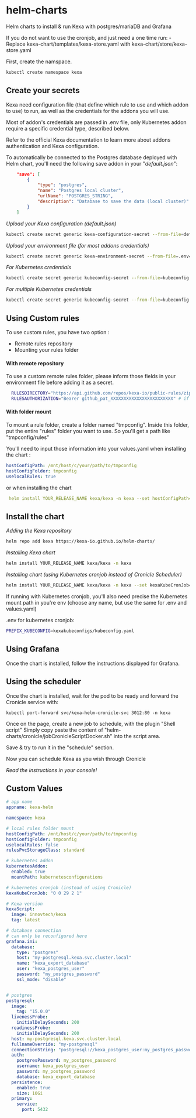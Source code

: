 # helm-charts
Helm charts to install &amp; run Kexa with postgres/mariaDB and Grafana

If you do not want to use the cronjob, and just need a one time run:
    - Replace kexa-chart/templates/kexa-store.yaml with kexa-chart/store/kexa-store.yaml

First, create the namspace.
```bash
kubectl create namespace kexa
```

## Create your secrets

Kexa need configuration file (that define which rule to use and which addon to use) to run,
as well as the credentials for the addons you will use.

Most of addon's credentials are passed in .env file, only Kubernetes addon require
a specific credential type, described below.

Refer to the official Kexa documentation to learn more about addons authentication
and Kexa configuration.

To automatically be connected to the Postgres database deployed with Helm chart, you'll need
the following save addon in your "_default.json_":
```json
    "save": [
        {
            "type": "postgres",
            "name": "Postgres local cluster",
            "urlName": "POSTGRES_STRING",
            "description": "Database to save the data (local cluster)"
        }
    ]
```

*Upload your Kexa configuration (default.json)*
```bash
kubectl create secret generic kexa-configuration-secret --from-file=default.json=default.json -n kexa
```

*Upload your environment file (for most addons credentials)*
```bash
kubectl create secret generic kexa-environment-secret --from-file=.env=.env -n kexa
```

*For Kubernetes credentials*
```bash
kubectl create secret generic kubeconfig-secret --from-file=kubeconfig.yaml=kubeconfig.yaml -n kexa
```

*For multiple Kubernetes credentials*
```bash
kubectl create secret generic kubeconfig-secret --from-file=kubeconfig.yaml=kubeconfig.yaml --from-file=secondkubeconfig.yaml=secondkubeconfig.yaml -n kexa
```

## Using Custom rules

To use custom rules, you have two option :
  - Remote rules repository
  - Mounting your rules folder

#### With remote repository

To use a custom remote rules folder, please inform those fields in your environment file
before adding it as a secret.

```bash
  RULESDIRECTORY="https://api.github.com/repos/kexa-io/public-rules/zipball/main" # example with kexa-io/public-rules (same as default rules available in Helm chart)
  RULESAUTHORIZATION="Bearer github_pat_XXXXXXXXXXXXXXXXXXXXXXXX" # if repo is private
```

#### With folder mount

To mount a rule folder, create a folder named "tmpconfig".
Inside this folder, put the entire "rules" folder you want to use.
So you'll get a path like "tmpconfig/rules"

You'll need to input those information into your values.yaml when installing the chart :

```yaml
hostConfigPath: /mnt/host/c/your/path/to/tmpconfig
hostConfigFolder: tmpconfig
uselocalRules: true
```

or when installing the chart

```yaml
 helm install YOUR_RELEASE_NAME kexa/kexa -n kexa --set hostConfigPath="/mnt/host/c/your/path/to/tmpconfig" --set uselocalRules="true"
```

## Install the chart

*Adding the Kexa repository*
```bash
helm repo add kexa https://kexa-io.github.io/helm-charts/
```

*Installing Kexa chart*
```bash
helm install YOUR_RELEASE_NAME kexa/kexa -n kexa
```

*Installing chart (using Kubernetes cronjob instead of Cronicle Scheduler)*
```bash
helm install YOUR_RELEASE_NAME kexa/kexa -n kexa --set kexaKubeCronJob="*/2 * * * *" --set kubernetesAddon.mountPath="kexakubeconfigs" # 2 minutes cronjob
```

If running with Kubernetes cronjob, you'll also need precise the Kubernetes mount path
in you're env (choose any name, but use the same for .env and values.yaml)

.env for kubernetes cronjob:
```bash
PREFIX_KUBECONFIG=kexakubeconfigs/kubeconfig.yaml
```

## Using Grafana

Once the chart is installed, follow the instructions displayed for Grafana.

## Using the scheduler

Once the chart is installed, wait for the pod to be ready and forward the Cronicle service with:
```
kubectl port-forward svc/kexa-helm-cronicle-svc 3012:80 -n kexa
```

Once on the page, create a new job to schedule, with the plugin "Shell script"
Simply copy paste the content of  "helm-charts/cronicle/jobCronicleScriptDocker.sh" into the script area.

Save & try to run it in the "schedule" section.

Now you can schedule Kexa as you wish through Cronicle


*Read the instructions in your console!*

## Custom Values

```yaml
# app name
appname: kexa-helm

namespace: kexa

# local rules folder mount
hostConfigPath: /mnt/host/c/your/path/to/tmpconfig
hostConfigFolder: tmpconfig
uselocalRules: false
rulesPvcStorageClass: standard

# kubernetes addon
kubernetesAddon:
  enabled: true
  mountPath: kubernetesconfigurations

# kubernetes cronjob (instead of using Cronicle)
kexaKubeCronJob: "0 0 29 2 1"

# Kexa version
kexaScript:
  image: innovtech/kexa
  tag: latest

# database connection
# can only be reconfigured here
grafana.ini:
  database:
    type: "postgres"
    host: "my-postgresql.kexa.svc.cluster.local"
    name: "kexa_export_database"
    user: "kexa_postgres_user"
    password: "my_postgres_password"
    ssl_mode: "disable"


# postgres
postgresql:
  image:
    tag: "15.0.0"
  livenessProbe:
    initialDelaySeconds: 200
  readinessProbe:
    initialDelaySeconds: 200
  host: my-postgresql.kexa.svc.cluster.local
  fullnameOverride: "my-postgresql"
  connectionString: "postgresql://kexa_postgres_user:my_postgres_password@my-postgresql.kexa.svc.cluster.local:5432/kexa_export_database"
  auth:
    postgresPassword: my_postgres_password
    username: kexa_postgres_user
    password: my_postgres_password
    database: kexa_export_database
  persistence:
    enabled: true
    size: 10Gi
  primary:
    service:
      port: 5432
```
